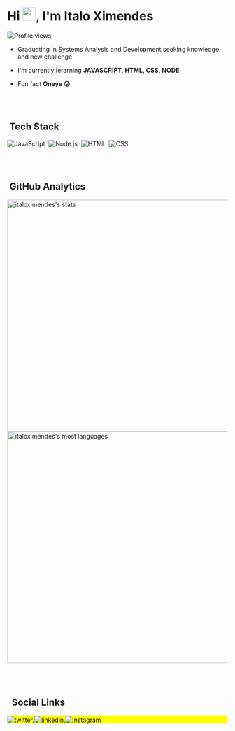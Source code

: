 
<h1 align="left">Hi <img src="https://raw.githubusercontent.com/kaueMarques/kaueMarques/master/hi.gif" width="30px">, I'm Italo Ximendes</h1>
<p align="left"> <img src="https://komarev.com/ghpvc/?username=italoximendes&color=yellow" alt="Profile views" /> </p>

-  Graduating in Systems Analysis and Development seeking knowledge and new challenge

-  I'm currently lerarning **JAVASCRIPT, HTML, CSS, NODE**

-  Fun fact **Oneye 😜**

<br><br>

##  &nbsp;Tech Stack

![JavaScript](https://img.shields.io/badge/-JavaScript-05122A?style=flat&logo=javascript)&nbsp;
![Node.js](https://img.shields.io/badge/-Node.js-05122A?style=flat&logo=node.js)&nbsp;
![HTML](https://img.shields.io/badge/-HTML-05122A?style=flat&logo=HTML5)&nbsp;
![CSS](https://img.shields.io/badge/-CSS-05122A?style=flat&logo=CSS3&logoColor=1572B6)&nbsp;

<br><br>

##  &nbsp;GitHub Analytics

<p align="left">
<img width="530em" src="https://github-readme-stats.vercel.app/api?username=italoximendes&show_icons=true&theme=vision-friendly-dark" alt="italoximendes's stats"/>
<img width="530em" src="https://github-readme-stats.vercel.app/api/top-langs/?username=italoximendes&layout=compact&theme=vision-friendly-dark" alt="italoximendes's most languages"/>
</p>

<br><br>

## ‍ &nbsp;Social Links

<p align="left" style="background:yellow">
<a href="https://twitter.com/italoximendes" target="_blank">
  <img align="center" src="https://img.shields.io/badge/-italoximendes-05122A?style=flat&logo=twitter" alt="twitter"/>  
</a>
<a href="https://linkedin.com/in/italomalta" target="_blank">
  <img align="center" src="https://img.shields.io/badge/-italomalta-05122A?style=flat&logo=linkedin" alt="linkedin"/>
</a>
<a href="https://instagram.com/italomalta" target="_blank">
 <img align="center" src="https://img.shields.io/badge/-italomalta-05122A?style=flat&logo=instagram" alt="instagram"/>
</a>
</p>
